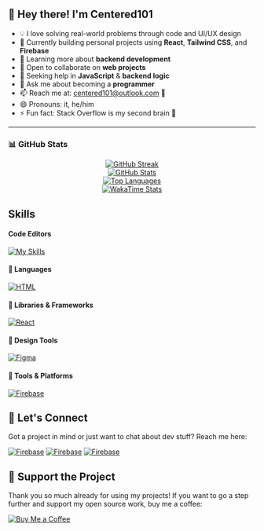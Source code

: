 ## 👋 Hey there! I'm Centered101

- 💡 I love solving real-world problems through code and UI/UX design  
- 🔭 Currently building personal projects using **React**, **Tailwind CSS**, and **Firebase**  
- 🌱 Learning more about **backend development**  
- 👯 Open to collaborate on **web projects**  
- 🤝 Seeking help in **JavaScript** & **backend logic**  
- 💬 Ask me about becoming a **programmer**  
- 📫 Reach me at: [centered101@outlook.com](mailto:centered101@outlook.com) 📧
- 😄 Pronouns: it, he/him  
- ⚡ Fun fact: Stack Overflow is my second brain 🧠 
<hr />

### 📊 GitHub Stats

<div align="center">
  <!-- GitHub Streak -->
  <a href="https://github.com/Centered101">
    <img
      src="https://github-readme-streak-stats.herokuapp.com?user=centered101&title_color=FF7070&theme=transparent&hide_border=true&ring=0D0D0D&fire=0D0D0D&currStreakLabel=0D0D0D"
      alt="GitHub Streak" />
  </a>
  <br />

  <!-- GitHub Stats -->
  <a href="https://github.com/Centered101">
    <img
      src="https://github-readme-stats.vercel.app/api?username=centered101&custom_title=📊&nbsp;Centered101's&nbsp;GitHub&nbsp;Stats&theme=transparent&show_icons=true&hide_border=true&text_color=0D0D0D"
      alt="GitHub Stats" />
  </a>
  <br />

  <!-- Top Languages -->
  <a href="https://github.com/Centered101">
    <img
      src="https://github-readme-stats.vercel.app/api/top-langs/?username=centered101&layout=donut&langs_count=10&custom_title=🌐&#8194;Top&#8194;Languages&#8194;🥴&theme=transparent&hide_border=true&text_color=0D0D0D"
      alt="Top Languages" />
  </a>
  <br />

  <!-- WakaTime Stats -->
  <a href="https://wakatime.com/@centered101">
    <img
      src="https://github-readme-stats.vercel.app/api/wakatime?username=centered101&theme=transparent&hide_border=true&text_color=0D0D0D"
      alt="WakaTime Stats" />
  </a>
</div>

## Skills

#### Code Editors
[![My Skills](https://skillicons.dev/icons?i=vscode,visualstudio,pycharm,godot,arduino&theme=light)](https://skillicons.dev)

#### 🚀 Languages  
[![HTML](https://skillicons.dev/icons?i=html,css,js,py,c,cs,cpp&theme=light)](https://skillicons.dev)

#### 🧠 Libraries & Frameworks  
[![React](https://skillicons.dev/icons?i=react,vite,tailwind,jquery,nodejs&theme=light)](https://skillicons.dev)

#### 🎨 Design Tools  
[![Figma](https://skillicons.dev/icons?i=figma,photoshop,illustrator&theme=light)](https://skillicons.dev)

#### 🔧 Tools & Platforms  
[![Firebase](https://skillicons.dev/icons?i=firebase,vercel,netlify,git,github&theme=light)](https://skillicons.dev)

## 💬 Let's Connect
Got a project in mind or just want to chat about dev stuff? Reach me here:

[![Firebase](https://skillicons.dev/icons?i=instagram&theme=light)](https://instagram.com/centered101)
[![Firebase](https://skillicons.dev/icons?i=linkedin&theme=light)](https://www.linkedin.com/in/centered101)
[![Firebase](https://skillicons.dev/icons?i=discord&theme=light)](https://Discordapp.com/users/955850603962183690)

## 💖 Support the Project
Thank you so much already for using my projects! If you want to go a step further and support my open source work, buy me a coffee:

[![Buy Me a Coffee](https://img.shields.io/badge/Buy%20me%20a%20coffee-%23FFDD00.svg?&style=for-the-badge&logo=buy-me-a-coffee&logoColor=0D0D0D)](https://www.buymeacoffee.com/Centered101)

<!-- Proudly created by (@centered101) -->
